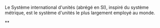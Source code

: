 
Le Système international d'unités (abrégé en SI), inspiré du système métrique, est le système d'unités le plus largement employé au monde.

**